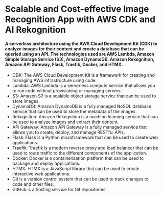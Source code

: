 # Scalable and Cost-effective Image Recognition App with AWS CDK and AI Rekognition

 #### A serverless architecture using the AWS Cloud Development Kit (CDK) to analyze images for their content and create a database that can be queried using an API. The technologies used are AWS Lambda, Amazon Simple Storage Service (S3), Amazon DynamoDB, Amazon Rekognition, Amazon API Gateway, Flask, Traefik, Docker, and HTMX.

* CDK: The AWS Cloud Development Kit is a framework for creating and managing AWS infrastructure using code.
* Lambda: AWS Lambda is a serverless compute service that allows you to run code without provisioning or managing servers.
* S3: Amazon S3 is a scalable object storage service that can be used to store images.
* DynamoDB: Amazon DynamoDB is a fully managed NoSQL database service that can be used to store the metadata of the images.
* Rekognition: Amazon Rekognition is a machine learning service that can be used to analyze images and extract their content.
* API Gateway: Amazon API Gateway is a fully managed service that allows you to create, deploy, and manage RESTful APIs.
* Flask: Flask is a Python microframework that can be used to create web applications.
* Traefik: Traefik is a modern reverse proxy and load balancer that can be used to route traffic to the different components of the application.
* Docker: Docker is a containerization platform that can be used to package and deploy applications.
* HTMX: HTMX is a JavaScript library that can be used to create interactive web applications.
* Git is a version control system that can be used to track changes to code and other files.
* GitHub is a hosting service for Git repositories.